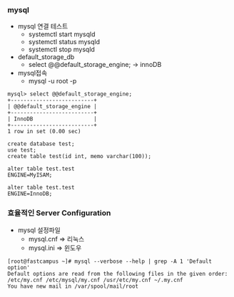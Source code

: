 ### mysql
- mysql 연결 테스트
    + systemctl start mysqld
    + systemctl status mysqld
    + systemctl stop mysqld
- default_storage_db
    + select @@default_storage_engine; -> innoDB
- mysql접속
    + mysql -u root -p
```
mysql> select @@default_storage_engine;
+--------------------------+
| @@default_storage_engine |
+--------------------------+
| InnoDB                   |
+--------------------------+
1 row in set (0.00 sec)

create database test;
use test;
create table test(id int, memo varchar(100));

alter table test.test 
ENGINE=MyISAM;

alter table test.test 
ENGINE=InnoDB;
```

### 효율적인 Server Configuration
- mysql 설정파일
    + mysql.cnf => 리눅스
    + mysql.ini => 윈도우
```
[root@fastcampus ~]# mysql --verbose --help | grep -A 1 'Default option'
Default options are read from the following files in the given order:
/etc/my.cnf /etc/mysql/my.cnf /usr/etc/my.cnf ~/.my.cnf
You have new mail in /var/spool/mail/root
```
